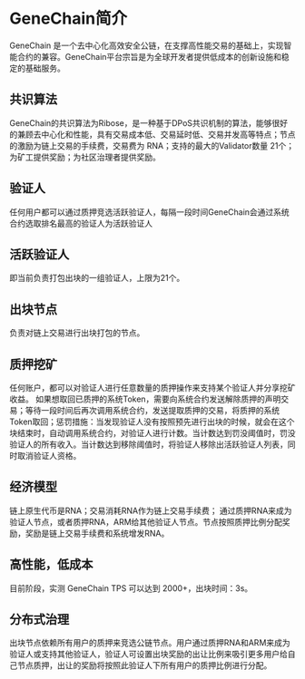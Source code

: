 # GeneChain简介

GeneChain 是⼀个去中⼼化⾼效安全公链，在⽀撑⾼性能交易的基础上，实现智能合约的兼容。GeneChain平台宗旨是为全球开发者提供低成本的创新设施和稳定的基础服务。


## 共识算法

GeneChain的共识算法为Ribose，是一种基于DPoS共识机制的算法，能够很好的兼顾去中心化和性能，具有交易成本低、交易延时低、交易并发⾼等特点；节点的激励为链上交易的⼿续费，交易费为 RNA；⽀持的最⼤的Validator数量 21个；为矿工提供奖励；为社区治理者提供奖励。

## 验证人

任何用户都可以通过质押竞选活跃验证人，每隔一段时间GeneChain会通过系统合约选取排名最高的验证人为活跃验证人

## 活跃验证人

即当前负责打包出块的一组验证人，上限为21个。

## 出块节点

负责对链上交易进行出块打包的节点。


## 质押挖矿

任何账户，都可以对验证人进行任意数量的质押操作来支持某个验证人并分享挖矿收益。 如果想取回已质押的系统Token，需要向系统合约发送解除质押的声明交易；等待一段时间后再次调用系统合约，发送提取质押的交易，将质押的系统Token取回；惩罚措施：当发现验证人没有按照预先进行出块的时候，就会在这个块结束时，自动调用系统合约，对验证人进行计数。当计数达到罚没阈值时，罚没验证人的所有收入。当计数达到移除阈值时，将验证人移除出活跃验证人列表，同时取消验证人资格。

## 经济模型

链上原生代币是RNA；交易消耗RNA作为链上交易手续费； 通过质押RNA来成为验证人节点，或者质押RNA，ARM给其他验证人节点。节点按照质押比例分配奖励，奖励是链上交易手续费和系统增发RNA。

## 高性能，低成本

目前阶段，实测 GeneChain TPS 可以达到 2000+，出块时间：3s。

## 分布式治理

出块节点依赖所有用户的质押来竞选公链节点。用户通过质押RNA和ARM来成为验证人或支持其他验证人，验证人可设置出块奖励的出让比例来吸引更多用户给自己节点质押，出让的奖励将按照此验证人下所有用户的质押比例进行分配。
